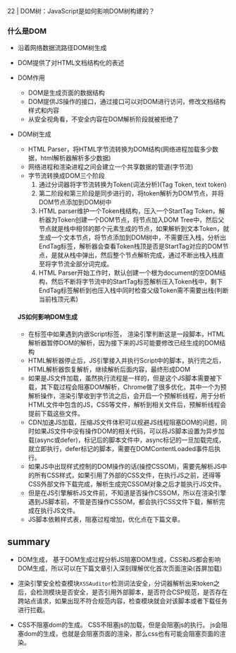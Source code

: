 22 | DOM树：JavaScript是如何影响DOM树构建的？

### 什么是DOM

- 沿着网络数据流路径DOM树生成

- DOM提供了对HTML文档结构化的表述

- DOM作用

  - DOM是生成页面的数据结构
  - DOM提供JS操作的接口，通过接口可以对DOM进行访问，修改文档结构样式和内容
  - 从安全视角看，不安全内容在DOM解析阶段就被拒绝了

- DOM树生成

  - HTML Parser，将HTML字节流转换为DOM结构(网络进程加载多少数据，html解析器解析多少数据)
  - 网络进程和渲染进程之间会建立一个共享数据的管道(字节流)
  - 字节流转换成DOM三个阶段
    1. 通过分词器将字节流转换为Token(词法分析)(Tag Token, text token)
    2. 第二阶段和第三阶段是同步进行的，将token解析为DOM节点，并将DOM节点添加到DOM树中
    3. HTML parser维护一个Token栈结构，压入一个StartTag Token，解析器为Token创建一个DOM节点，将节点加入DOM Tree中，然后父节点就是栈中相邻的那个元素生成的节点，如果解析到文本Token，就生成一个文本节点，将节点添加到DOM树中，不需要压入栈，分析出EndTag标签，解析器会查看Token栈顶是否是StartTag对应的DOM节点，是就从栈中弹出，然后整个节点解析完成，通过不断出栈入栈直至将字节流全部分词完成。
    4. HTML Parser开始工作时，默认创建一个根为document的空DOM结构，然后不断将字节流中的StartTag标签解析压入Token栈中，剩下EndTag标签解析到也压入栈中同时检查父级Token需不需要出栈(判断当前栈顶元素)

  

  #### JS如何影响DOM生成

  - 在标签中如果遇到内嵌Script标签， 渲染引擎判断这是一段脚本，HTML解析器暂停DOM的解析，因为接下来的JS可能要修改已经生成的DOM结构
  - HTML解析器停止后，JS引擎接入并执行Script中的脚本，执行完之后，HTML解析器恢复解析，继续解析后面内容，最终形成DOM
  - 如果是JS文件加载，虽然执行流程是一样的，但是这个JS脚本需要被下载，其下载过程会阻塞DOM解析，Chrome做了很多优化，其中一个为预解析操作，渲染引擎收到字节流之后，会开启一个预解析线程，用于分析HTML文件中包含的JS，CSS等文件，解析到相关文件后，预解析线程会提前下载这些文件。
  - CDN加速JS加载，压缩JS文件体积可以规避JS线程阻塞DOM的问题，同时如果JS文件中没有操作DOM的相关代码，可以将JS脚本设置为异步加载(async或defer)，标记后的脚本文件中，async标记的一旦加载完成，就立即执行，defer标记的脚本，需要在DOMContentLoaded事件后执行。
  - 如果JS中出现样式控制的DOM操作的话(操控CSSOM)，需要先解析JS中的所有CSS样式，如果引用了外部的CSS文件，在执行JS之前，还得等CSS外部文件下载完成，解析生成完CSSOM对象之后才能执行JS文件。
  - 但是在JS引擎解析JS文件前，不知道是否操作CSSOM，所以在渲染引擎遇到JS脚本前，不管是否操作CSSOM，都会执行CSS文件下载，解析完成在执行JS文件。
  - JS脚本依赖样式表，阻塞过程增加，优化点在下篇文章。

## summary

- DOM生成， 基于DOM生成过程分析JS阻塞DOM生成，CSS和JS都会影响DOM生成，所以可以在下篇文章引入深刻理解优化首次页面渲染(首屏加载)
- 渲染引擎安全检查模块`XSSAuditor`检测词法安全，分词器解析出来token之后，会检测模块是否安全，是否引用外部脚本，是否符合CSP规范，是否存在跨站点请求，如果出现不符合规范内容，检查模块就会对该脚本或者下载任务进行拦截。

- CSS不阻塞dom的生成。
  CSS不阻塞js的加载，但是会阻塞js的执行。
  js会阻塞dom的生成，也就是会阻塞页面的渲染，那么css也有可能会阻塞页面的渲染。